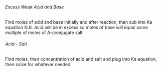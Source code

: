###### Excess Weak Acid and Base
Find moles of acid and base initially and after reaction, then sub into Ka equation
	N.B. Acid will be in excess so moles of base will equal some multiple of moles of A-/conjugate salt
###### Acid - Salt
Find moles, then concentration of acid and salt and plug into Ka equation, then solve for whatever needed
